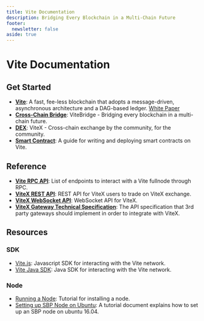 ```yaml
---
title: Vite Documentation
description: Bridging Every Blockchain in a Multi-Chain Future
footer:
  newsletter: false
aside: true
---
```


# Vite Documentation

## Get Started

* **[Vite](./start.md)**: A fast, fee-less blockchain that adopts a message-driven, asynchronous architecture and a DAG-based ledger.  [White Paper](https://github.com/vitelabs/whitepaper/blob/master/vite_en.pdf)
* **[Cross-Chain Bridge](./bridge/vitebridge.md)**: ViteBridge - Bridging every blockchain in a multi-chain future.
* **[DEX](./dex/)**: ViteX - Cross-chain exchange by the community, for the community.
* **[Smart Contract](./contract/)**: A guide for writing and deploying smart contracts on Vite.

## Reference

* **[Vite RPC API](./api/rpc/)**:  List of endpoints to interact with a Vite fullnode through RPC.
* **[ViteX REST API](./dex/api/rest-api.md)**: REST API for ViteX users to trade on ViteX exchange.
* **[ViteX WebSocket API](./dex/api/websocket-api.md)**: WebSocket API for ViteX.
* **[ViteX Gateway Technical Specification](./dex/gateway/gateway-protocol.md)**: The API specification that 3rd party gateways should implement in order to integrate with ViteX. 

## Resources

### SDK

* [Vite.js](./vite.js/): Javascript SDK for interacting with the Vite network.
* [Vite Java SDK](./vitej/): Java SDK for interacting with the Vite network.

### Node

* [Running a Node](./tutorial/node/install.md): Tutorial for installing a node.
* [Setting up SBP Node on Ubuntu](./tutorial/node/example.md): A tutorial document explains how to set up an SBP node on ubuntu 16.04.
